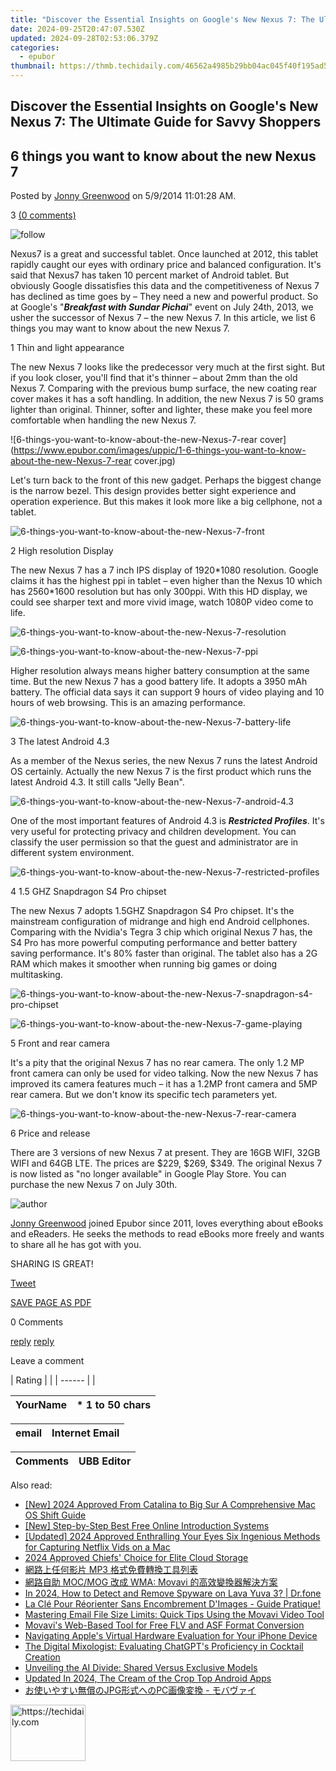 ```yaml
---
title: "Discover the Essential Insights on Google's New Nexus 7: The Ultimate Guide for Savvy Shoppers"
date: 2024-09-25T20:47:07.530Z
updated: 2024-09-28T02:53:06.379Z
categories:
  - epubor
thumbnail: https://thmb.techidaily.com/46562a4985b29bb04ac045f40f195ad5a81e8c6a78d3deb58b3600f2a5e9d7c1.jpg
---
```


## Discover the Essential Insights on Google's New Nexus 7: The Ultimate Guide for Savvy Shoppers

## 6 things you want to know about the new Nexus 7

Posted by [Jonny Greenwood](https://plus.google.com/u/0/+JonnyGreenwood999) on 5/9/2014 11:01:28 AM.

3 [(0 comments)](http://www.epubor.com/#comment-area) 

![follow](http://www.epubor.com/images/follow.png)

Nexus7 is a great and successful tablet. Once launched at 2012, this tablet rapidly caught our eyes with ordinary price and balanced configuration. It's said that Nexus7 has taken 10 percent market of Android tablet. But obviously Google dissatisfies this data and the competitiveness of Nexus 7 has declined as time goes by – They need a new and powerful product. So at Google's "_**Breakfast with Sundar Pichai**_" event on July 24th, 2013, we usher the successor of Nexus 7 – the new Nexus 7\. In this article, we list 6 things you may want to know about the new Nexus 7.

1 Thin and light appearance

The new Nexus 7 looks like the predecessor very much at the first sight. But if you look closer, you'll find that it's thinner – about 2mm than the old Nexus 7\. Comparing with the previous bump surface, the new coating rear cover makes it has a soft handling. In addition, the new Nexus 7 is 50 grams lighter than original. Thinner, softer and lighter, these make you feel more comfortable when handling the new Nexus 7.

![6-things-you-want-to-know-about-the-new-Nexus-7-rear cover](https://www.epubor.com/images/uppic/1-6-things-you-want-to-know-about-the-new-Nexus-7-rear cover.jpg)

Let's turn back to the front of this new gadget. Perhaps the biggest change is the narrow bezel. This design provides better sight experience and operation experience. But this makes it look more like a big cellphone, not a tablet.

![6-things-you-want-to-know-about-the-new-Nexus-7-front](https://www.epubor.com/images/uppic/2-6-things-you-want-to-know-about-the-new-Nexus-7-front.jpg)

2 High resolution Display

The new Nexus 7 has a 7 inch IPS display of 1920\*1080 resolution. Google claims it has the highest ppi in tablet – even higher than the Nexus 10 which has 2560\*1600 resolution but has only 300ppi. With this HD display, we could see sharper text and more vivid image, watch 1080P video come to life.

![6-things-you-want-to-know-about-the-new-Nexus-7-resolution](https://www.epubor.com/images/uppic/3-6-things-you-want-to-know-about-the-new-Nexus-7-resolution.jpg)

![6-things-you-want-to-know-about-the-new-Nexus-7-ppi](https://www.epubor.com/images/uppic/4-6-things-you-want-to-know-about-the-new-Nexus-7-ppi.jpg)

Higher resolution always means higher battery consumption at the same time. But the new Nexus 7 has a good battery life. It adopts a 3950 mAh battery. The official data says it can support 9 hours of video playing and 10 hours of web browsing. This is an amazing performance.

![6-things-you-want-to-know-about-the-new-Nexus-7-battery-life](https://www.epubor.com/images/uppic/5-6-things-you-want-to-know-about-the-new-Nexus-7-battery-life.jpg)

3 The latest Android 4.3

As a member of the Nexus series, the new Nexus 7 runs the latest Android OS certainly. Actually the new Nexus 7 is the first product which runs the latest Android 4.3\. It still calls "Jelly Bean".

![6-things-you-want-to-know-about-the-new-Nexus-7-android-4.3](https://www.epubor.com/images/uppic/6-6-things-you-want-to-know-about-the-new-Nexus-7-android-4.3.jpg)

One of the most important features of Android 4.3 is _**Restricted Profiles**_. It's very useful for protecting privacy and children development. You can classify the user permission so that the guest and administrator are in different system environment.

![6-things-you-want-to-know-about-the-new-Nexus-7-restricted-profiles](https://www.epubor.com/images/uppic/7-6-things-you-want-to-know-about-the-new-Nexus-7-restricted-profiles.jpg)

4 1.5 GHZ Snapdragon S4 Pro chipset

The new Nexus 7 adopts 1.5GHZ Snapdragon S4 Pro chipset. It's the mainstream configuration of midrange and high end Android cellphones. Comparing with the Nvidia's Tegra 3 chip which original Nexus 7 has, the S4 Pro has more powerful computing performance and better battery saving performance. It's 80% faster than original. The tablet also has a 2G RAM which makes it smoother when running big games or doing multitasking.

![6-things-you-want-to-know-about-the-new-Nexus-7-snapdragon-s4-pro-chipset](https://www.epubor.com/images/uppic/8-6-things-you-want-to-know-about-the-new-Nexus-7-snapdragon-s4-pro-chipset.jpg)

![6-things-you-want-to-know-about-the-new-Nexus-7-game-playing](https://www.epubor.com/images/uppic/9-6-things-you-want-to-know-about-the-new-Nexus-7-game-playing.jpg)

5 Front and rear camera

It's a pity that the original Nexus 7 has no rear camera. The only 1.2 MP front camera can only be used for video talking. Now the new Nexus 7 has improved its camera features much – it has a 1.2MP front camera and 5MP rear camera. But we don't know its specific tech parameters yet.

![6-things-you-want-to-know-about-the-new-Nexus-7-rear-camera](https://www.epubor.com/images/uppic/10-6-things-you-want-to-know-about-the-new-Nexus-7-rear-camera.jpg)

6 Price and release

There are 3 versions of new Nexus 7 at present. They are 16GB WIFI, 32GB WIFI and 64GB LTE. The prices are $229, $269, $349\. The original Nexus 7 is now listed as "no longer available" in Google Play Store. You can purchase the new Nexus 7 on July 30th.

![author](https://www.epubor.com/images/uppic/jonny.png)

[Jonny Greenwood](https://plus.google.com/u/0/+JonnyGreenwood999) joined Epubor since 2011, loves everything about eBooks and eReaders. He seeks the methods to read eBooks more freely and wants to share all he has got with you.

SHARING IS GREAT!

[Tweet](https://twitter.com/share) 

[SAVE PAGE AS PDF](https://tools.techidaily.com/epubor/products/) 

0 Comments

[reply](https://tools.techidaily.com/epubor/products/) [reply](https://tools.techidaily.com/epubor/products/) 

Leave a comment

| Rating |  |
| ------ |  |

| YourName | \*  1 to 50 chars |
| -------- | ----------------- |

| email | Internet Email |
| ----- | -------------- |

| Comments | UBB Editor |
| -------- | ---------- |

<ins class="adsbygoogle"
     style="display:block"
     data-ad-format="autorelaxed"
     data-ad-client="ca-pub-7571918770474297"
     data-ad-slot="1223367746"></ins>

<ins class="adsbygoogle"
     style="display:block"
     data-ad-client="ca-pub-7571918770474297"
     data-ad-slot="8358498916"
     data-ad-format="auto"
     data-full-width-responsive="true"></ins>

<span class="atpl-alsoreadstyle">Also read:</span>
<div><ul>
<li><a href="https://fox-direct.techidaily.com/new-2024-approved-from-catalina-to-big-sur-a-comprehensive-mac-os-shift-guide/"><u>[New] 2024 Approved From Catalina to Big Sur A Comprehensive Mac OS Shift Guide</u></a></li>
<li><a href="https://youtube-web.techidaily.com/tep-by-step-best-free-online-introduction-systems/"><u>[New] Step-by-Step Best Free Online Introduction Systems</u></a></li>
<li><a href="https://video-capture.techidaily.com/updated-2024-approved-enthralling-your-eyes-six-ingenious-methods-for-capturing-netflix-vids-on-a-mac/"><u>[Updated] 2024 Approved Enthralling Your Eyes Six Ingenious Methods for Capturing Netflix Vids on a Mac</u></a></li>
<li><a href="https://extra-information.techidaily.com/2024-approved-chiefs-choice-for-elite-cloud-storage/"><u>2024 Approved Chiefs' Choice for Elite Cloud Storage</u></a></li>
<li><a href="https://discover-answers.techidaily.com/mp3/"><u>網路上任何影片 MP3 格式免費轉換工具列表</u></a></li>
<li><a href="https://discover-answers.techidaily.com/mocmog-wma-movavi/"><u>網路自助 MOC/MOG 改成 WMA: Movavi 的高效變換器解決方案</u></a></li>
<li><a href="https://android-location-track.techidaily.com/in-2024-how-to-detect-and-remove-spyware-on-lava-yuva-3-drfone-by-drfone-virtual-android/"><u>In 2024, How to Detect and Remove Spyware on Lava Yuva 3? | Dr.fone</u></a></li>
<li><a href="https://discover-answers.techidaily.com/la-cle-pour-reorienter-sans-encombrement-dimages-guide-pratique/"><u>La Clé Pour Réorienter Sans Encombrement D'Images - Guide Pratique!</u></a></li>
<li><a href="https://discover-answers.techidaily.com/mastering-email-file-size-limits-quick-tips-using-the-movavi-video-tool/"><u>Mastering Email File Size Limits: Quick Tips Using the Movavi Video Tool</u></a></li>
<li><a href="https://discover-answers.techidaily.com/movavis-web-based-tool-for-free-flv-and-asf-format-conversion/"><u>Movavi's Web-Based Tool for Free FLV and ASF Format Conversion</u></a></li>
<li><a href="https://fox-that.techidaily.com/navigating-apples-virtual-hardware-evaluation-for-your-iphone-device/"><u>Navigating Apple's Virtual Hardware Evaluation for Your iPhone Device</u></a></li>
<li><a href="https://tech-revival.techidaily.com/the-digital-mixologist-evaluating-chatgpts-proficiency-in-cocktail-creation/"><u>The Digital Mixologist: Evaluating ChatGPT's Proficiency in Cocktail Creation</u></a></li>
<li><a href="https://tech-savvy.techidaily.com/unveiling-the-ai-divide-shared-versus-exclusive-models/"><u>Unveiling the AI Divide: Shared Versus Exclusive Models</u></a></li>
<li><a href="https://smart-video-creator.techidaily.com/updated-in-2024-the-cream-of-the-crop-top-android-apps/"><u>Updated In 2024, The Cream of the Crop Top Android Apps</u></a></li>
<li><a href="https://discover-answers.techidaily.com/jpgpc/"><u>お使いやすい無償のJPG形式へのPC画像変換 - モバヴァイ</u></a></li>
</ul></div>

<!-- affiliate ads begin -->
<a href="https://bluettifr.pxf.io/c/5597632/2145079/17095" target="_top" id="2145079">
  <img src="//a.impactradius-go.com/display-ad/17095-2145079" border="0" alt="https://techidaily.com" width="120" height="90"/>
</a>
<img height="0" width="0" src="https://bluettifr.pxf.io/i/5597632/2145079/17095" style="position:absolute;visibility:hidden;" border="0" />
<!-- affiliate ads end -->

